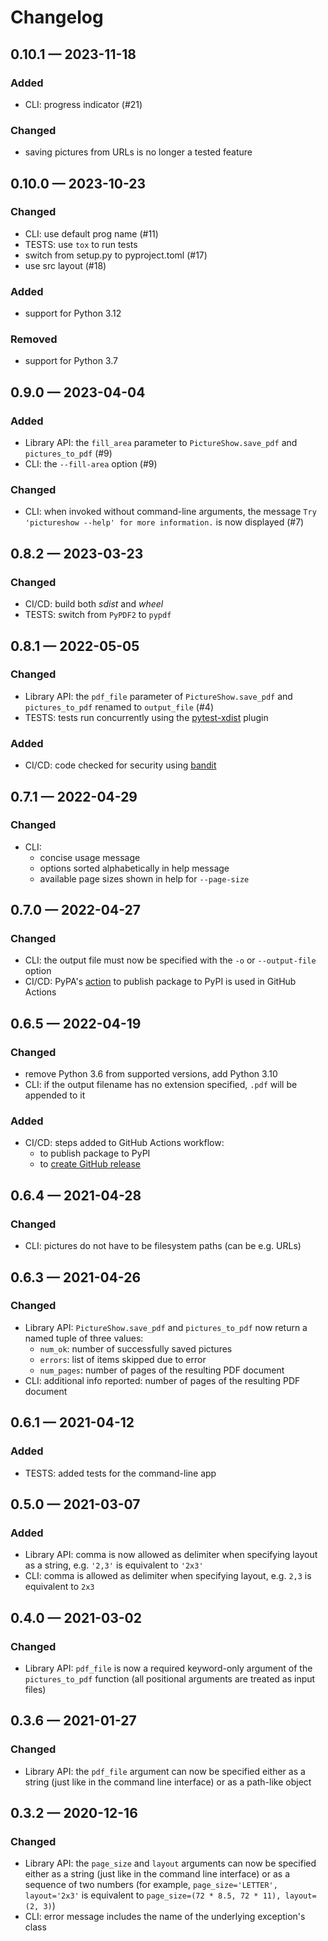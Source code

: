 # Changelog

<!-- scriv-insert-here -->


## 0.10.1 — 2023-11-18

### Added

- CLI: progress indicator (#21)

### Changed

- saving pictures from URLs is no longer a tested feature


## 0.10.0 — 2023-10-23

### Changed

- CLI: use default prog name (#11)
- TESTS: use `tox` to run tests
- switch from setup.py to pyproject.toml (#17)
- use src layout (#18)

### Added

- support for Python 3.12

### Removed

- support for Python 3.7


## 0.9.0 — 2023-04-04

### Added

- Library API: the `fill_area` parameter to `PictureShow.save_pdf` and `pictures_to_pdf` (#9)
- CLI: the `--fill-area` option (#9)

### Changed

- CLI: when invoked without command-line arguments, the message `Try 'pictureshow --help' for more information.` is now displayed (#7)


## 0.8.2 — 2023-03-23

### Changed

- CI/CD: build both *sdist* and *wheel*
- TESTS: switch from `PyPDF2` to `pypdf`


## 0.8.1 — 2022-05-05

### Changed

- Library API: the `pdf_file` parameter of `PictureShow.save_pdf` and `pictures_to_pdf` renamed to `output_file` (#4)
- TESTS: tests run concurrently using the [pytest-xdist](https://github.com/pytest-dev/pytest-xdist) plugin

### Added

- CI/CD: code checked for security using [bandit](https://bandit.readthedocs.io/en/latest/)


## 0.7.1 — 2022-04-29

### Changed

- CLI:
  - concise usage message
  - options sorted alphabetically in help message
  - available page sizes shown in help for `--page-size`


## 0.7.0 — 2022-04-27

### Changed

- CLI: the output file must now be specified with the `-o` or `--output-file` option
- CI/CD: PyPA's [action](https://github.com/pypa/gh-action-pypi-publish) to publish package to PyPI is used in GitHub Actions


## 0.6.5 — 2022-04-19

### Changed

- remove Python 3.6 from supported versions, add Python 3.10
- CLI: if the output filename has no extension specified, `.pdf` will be appended to it

### Added

- CI/CD: steps added to GitHub Actions workflow:
  - to publish package to PyPI
  - to [create GitHub release](https://github.com/softprops/action-gh-release)


## 0.6.4 — 2021-04-28

### Changed

- CLI: pictures do not have to be filesystem paths (can be e.g. URLs)


## 0.6.3 — 2021-04-26

### Changed

- Library API: `PictureShow.save_pdf` and `pictures_to_pdf` now return a named tuple of three values:
    - `num_ok`: number of successfully saved pictures
    - `errors`: list of items skipped due to error
    - `num_pages`: number of pages of the resulting PDF document
- CLI: additional info reported: number of pages of the resulting PDF document


## 0.6.1 — 2021-04-12

### Added

- TESTS: added tests for the command-line app


## 0.5.0 — 2021-03-07

### Added

- Library API: comma is now allowed as delimiter when specifying layout as a string, e.g. `'2,3'` is equivalent to `'2x3'`
- CLI: comma is allowed as delimiter when specifying layout, e.g. `2,3` is equivalent to `2x3`


## 0.4.0 — 2021-03-02

### Changed

- Library API: `pdf_file` is now a required keyword-only argument of the `pictures_to_pdf` function
  (all positional arguments are treated as input files)


## 0.3.6 — 2021-01-27

### Changed

- Library API: the `pdf_file` argument can now be specified either as a string (just like in the command line interface) or as a path-like object


## 0.3.2 — 2020-12-16

### Changed

- Library API: the `page_size` and `layout` arguments can now be specified either as a string (just like in the command line interface)
  or as a sequence of two numbers (for example, `page_size='LETTER', layout='2x3'` is equivalent to `page_size=(72 * 8.5, 72 * 11), layout=(2, 3)`)
- CLI: error message includes the name of the underlying exception's class
